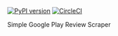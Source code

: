 [![PyPI version](https://badge.fury.io/py/google-play-reviews-scraper.svg)](https://badge.fury.io/py/google-play-reviews-scraper)
[![CircleCI](https://circleci.com/gh/mohamedali92/google-play-reviews-scraper/tree/master.svg?style=svg)](https://circleci.com/gh/mohamedali92/google-play-reviews-scraper/tree/master)

Simple Google Play Review Scraper
